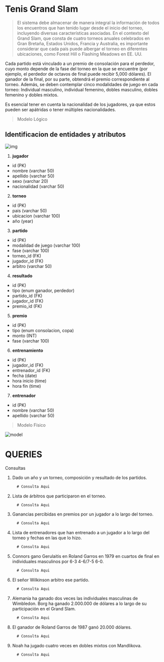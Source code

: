 # Tenis Grand Slam

> El sistema debe almacenar de manera integral la información de todos los encuentros que han tenido lugar desde el inicio del torneo, incluyendo diversas características asociadas. En el contexto del Grand Slam, que consta de cuatro torneos anuales celebrados en Gran Bretaña, Estados Unidos, Francia y Australia, es importante considerar que cada país puede albergar el torneo en diferentes ubicaciones, como Forest Hill o Flashing Meadows en EE. UU.

Cada partido está vinculado a un premio de consolación para el perdedor, cuyo monto depende de la fase del torneo en la que se encuentre (por ejemplo, el perdedor de octavos de final puede recibir 5,000 dólares). El ganador de la final, por su parte, obtendrá el premio correspondiente al torneo. Además, se deben contemplar cinco modalidades de juego en cada torneo: Individual masculino, individual femenino, dobles masculino, dobles femenino y dobles mixtos.

Es esencial tener en cuenta la nacionalidad de los jugadores, ya que estos pueden ser apátridas o tener múltiples nacionalidades.


> Modelo Lógico

## Identificacion de entidades y atributos

![img]()


1. **jugador**

- id (PK)
- nombre (varchar 50)
- apellido (varchar 50)
- sexo (varchar 20)
- nacionalidad (varchar 50)

2. **torneo**

- id (PK)
- pais (varchar 50)
- ubicacion (varchar 100)
- año (year)

3. **partido**

- id (PK)
- modalidad de juego (varchar 100)
- fase (varchar 100)
- torneo_id (FK)
- jugador_id (FK)
- arbitro (varchar 50)

4. **resultado**

- id (PK)
- tipo (enum ganador, perdedor)
- partido_id (FK)
- jugador_id (FK)
- premio_id (FK)

5. **premio**

- id (PK)
- tipo (enum consolacion, copa)
- monto (INT)
- fase (varchar 100)

6. **entrenamiento**

- id (PK)
- jugador_id (FK)
- entrenador_id (FK)
- fecha (date)
- hora inicio (time)
- hora fin (time)

7. **entrenador**

- id (PK)
- nombre (varchar 50)
- apellido (varchar 50)


> Modelo Físico

![model]()

# QUERIES

Consultas


1. Dado un año y un torneo, composición y resultado de los partidos.

    ```sql
      # Consulta Aqui
    ```

2. Lista de árbitros que participaron en el torneo.

    ```sql
      # Consulta Aqui
    ```

3. Ganancias percibidas en premios por un jugador a lo largo del torneo.

    ```sql
      # Consulta Aqui
    ```

4. Lista de entrenadores que han entrenado a un jugador a lo largo del torneo y fechas en las que lo hizo.

    ```sql
      # Consulta Aqui
    ```

5. Connors gano Gerulaitis en Roland Garros en 1979 en cuartos de final en individuales masculinos por 6-3 4-6/7-5 6-0.

    ```sql
      # Consulta Aqui
    ```

6. El señor Wilkinson arbitro ese partido.

    ```sql
      # Consulta Aqui
    ```

7. Alemania ha ganado dos veces las individuales masculinas de Wimbledon. Borg ha ganado 2.000.000 de dólares a lo largo de su participación en el Grand Slam.

    ```sql
      # Consulta Aqui
    ```

8. El ganador de Roland Garros de 1987 ganó 20.000 dólares.

    ```sql
      # Consulta Aqui
    ```

9. Noah ha jugado cuatro veces en dobles mixtos con Mandlikova.

    ```sql
      # Consulta Aqui
    ```